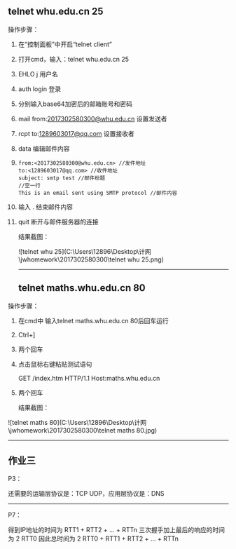 ## telnet whu.edu.cn 25

操作步骤：

1. 在“控制面板”中开启“telnet client”

2. 打开cmd，输入：telnet whu.edu.cn 25

3. EHLO j     用户名

4. auth login 登录

5. 分别输入base64加密后的邮箱账号和密码

6. mail from:<2017302580300@whu.edu.cn>  设置发送者

7. rcpt to:<1289603017@qq.com> 设置接收者

8. data 编辑邮件内容

9. ```
   from:<2017302580300@whu.edu.cn> //发件地址
   to:<1289603017@qq.com> //收件地址
   subject: smtp test //邮件标题
   //空一行
   This is an email sent using SMTP protocol //邮件内容
   ```

10. 输入  .   结束邮件内容

11. quit 断开与邮件服务器的连接

    结果截图：

    ![telnet whu 25](C:\Users\12896\Desktop\计网\jwhomework\2017302580300\telnet whu 25.png)

    ------

    ## telnet maths.whu.edu.cn 80

操作步骤：

1. 在cmd中 输入telnet maths.whu.edu.cn 80后回车运行

2. Ctrl+] 

3. 两个回车

4. 点击鼠标右键粘贴测试语句

   GET /index.htm HTTP/1.1
   Host:maths.whu.edu.cn

5. 两个回车

   结果截图：

![telnet maths 80](C:\Users\12896\Desktop\计网\jwhomework\2017302580300\telnet maths 80.jpg)

------

## 作业三

P3：

还需要的运输层协议是：TCP UDP，应用层协议是：DNS

------

P7：

得到IP地址的时间为 RTT1 + RTT2 + … + RTTn
三次握手加上最后的响应的时间为 2 RTT0
因此总时间为 2 RTT0 + RTT1 + RTT2 + … + RTTn



